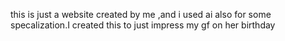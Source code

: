 this is just a website created by me ,and i used ai also for some specalization.I created this to just impress my gf on her birthday
